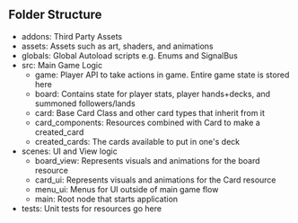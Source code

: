 ## Folder Structure

- addons: Third Party Assets
- assets: Assets such as art, shaders, and animations
- globals: Global Autoload scripts e.g. Enums and SignalBus
- src: Main Game Logic
	- game: Player API to take actions in game. Entire game state is stored here
	- board: Contains state for player stats, player hands+decks, and summoned followers/lands
	- card: Base Card Class and other card types that inherit from it
	- card_components: Resources combined with Card to make a created_card
	- created_cards: The cards available to put in one's deck
- scenes: UI and View logic
	- board_view: Represents visuals and animations for the board resource
	- card_ui: Represents visuals and animations for the Card resource
	- menu_ui: Menus for UI outside of main game flow
	- main: Root node that starts application
- tests: Unit tests for resources go here
